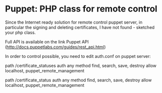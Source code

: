 Puppet: PHP class for remote control
======

Since the Internet ready solution for remote control puppet server, in particular the signing and deleting certificates, I have not found - sketched your php class.

Full API is available on the link Puppet API (http://docs.puppetlabs.com/guides/rest_api.html)

In order to control possible, you need to edit auth.conf on puppet server:

path  /certificate_statuses
auth any
method find, search, save, destroy
allow localhost, puppet_remote_management

path  /certificate_status
auth any
method find, search, save, destroy
allow localhost, puppet_remote_management
